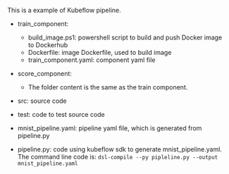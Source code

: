 This is a example of Kubeflow pipeline.

* train_component:
  * build_image.ps1: powershell script to build and push Docker image to Dockerhub
  * Dockerfile: image Dockerfile, used to build image
  * train_component.yaml: component yaml file

* score_component:
  * The folder content is the same as the train component.
  
* src: source code 

* test: code to test source code

* mnist_pipeline.yaml: pipeline yaml file, which is generated from pipeline.py

* pipeline.py: code using kubeflow sdk to generate mnist_pipeline.yaml. The command line code is:
  `dsl-compile --py pipleline.py --output mnist_pipeline.yaml`



